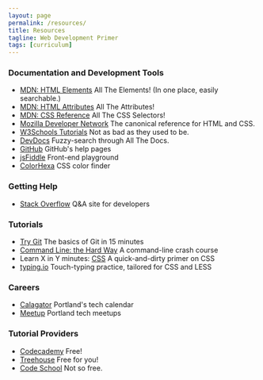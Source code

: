 ```yaml
---
layout: page
permalink: /resources/
title: Resources
tagline: Web Development Primer
tags: [curriculum]
---
```


  <div id="chrome-extension">
  </div>

  <section class="resources">
    <h3>Documentation and Development Tools</h3>
    <ul>
    <li>
      <a href="http://developer.mozilla.org/en-US/docs/Web/HTML/Element">MDN: HTML Elements</a>
      <span class="description"><a href="http://wee-eats.com/wp-content/uploads/2013/03/all-the-cake.jpg" style="text-decoration:none;">All The Elements!</a> (In one place, easily searchable.)</span>
    </li>
    <li>
      <a href="https://developer.mozilla.org/en-US/docs/Web/HTML/Attributes">MDN: HTML Attributes</a>
      <span class="description"><a href="http://rationalreactor.com/wp-content/uploads/2013/09/learnallthethings.png" style="text-decoration:none;">All The Attributes!</a></span>
    </li>
    <li>
      <a href="http://developer.mozilla.org/en-US/docs/Web/CSS/Reference">MDN: CSS Reference</a>
      <span class="description"><a href="http://i1.kym-cdn.com/photos/images/newsfeed/000/183/767/allthethings20110725-22047-1c7n473.png" style="text-decoration:none;">All The CSS Selectors!</a></span>
    </li>
    <li>
      <a href="http://developer.mozilla.org/en-US/">Mozilla Developer Network</a>
      <span class="description">The canonical reference for HTML and CSS.</span>
    </li>
    <li>
      <a href="http://www.w3schools.com">W3Schools Tutorials</a>
      <span class="description">Not as bad as they used to be.</span>
    </li>
    <li>
      <a href="http://devdocs.io">DevDocs</a>
      <span class="description">Fuzzy-search through All The Docs.</span>
    </li>
    <li>
      <a href="http://help.github.com">GitHub</a>
      <span class="description">GitHub's help pages</span>
    </li>
    <li>
      <a href="http://jsfiddle.net">jsFiddle</a>
      <span class="description">Front-end playground</span>
    </li>
    <li>
      <a href="http://www.colorhexa.com">ColorHexa</a>
      <span class="description">CSS color finder</span>
    </li>
    </ul>
  </section>

  <section class="resources">
    <h3>Getting Help</h3>
    <ul>
      <li>
        <a href="http://stackoverflow.com">Stack Overflow</a>
        <span class="description">Q&amp;A site for developers</span>
      </li>
    </ul>
  </section>


  <section class="resources">
    <h3>Tutorials</h3>
    <ul>
    <li>
      <a href="http://try.github.io">Try Git</a>
      <span class="description">The basics of Git in 15 minutes</span>
    </li>
    <li>
      <a href="http://cli.learncodethehardway.org/book">Command Line: the Hard Way</a>
      <span class="description">A command-line crash course</span>
    </li>
    <li>
      Learn X in Y minutes: 
      <a href="http://learnxinyminutes.com/docs/css/">CSS</a>
      <!-- <a href="http://learnxinyminutes.com/docs/git/">Git</a> -->
      <span class="description">A quick-and-dirty primer on CSS</span>
    </li>
    <li>
      <a href="http://typing.io/lesson/less/bootstrap/mixins.less/1">typing.io</a>
      <span class="description">Touch-typing practice, tailored for CSS and LESS</span>
    </li>
<!--     <li>
      <a href="http://gitimmersion.com">Git Immersion</a>
      <span class="description">A comprehensive Git tutorial</span>
    </li> -->
    </ul>
  </section>

<!-- 
  <section class="resources">
    <h3>Practice</h3>
    <ul>
      <li>
        <a href="http://play.typeracer.com">typeracer</a>
        <span class="description">A touch-typing game</span>
      </li>
      <li>
        <a href="http://typing.io">typing.io</a>
        <span class="description">Touch-typing for programmers</span>
      </li>
      <li>
        <a href="http://coderbyte.com">CoderByte</a>
        <span class="description">Programming challenges</span>
      </li>
    </ul>
  </section>
 -->

  <section class="resources">
    <h3>Careers</h3>
    <ul>
      <li>
        <a href="http://calagator.org">Calagator</a>
        <span class="description">Portland's tech calendar</span>
      </li>
      <li>
        <a href="http://www.meetup.com/find/tech/?allMeetups=false&radius=5&userFreeform=Portland%2C+OR&mcId=znull&mcName=Portland%2C+OR&sort=default">Meetup</a>
        <span class="description">Portland tech meetups</span>
      </li>
    </ul>
  </section>


  <section class="resources">
    <h3>Tutorial Providers</h3>
    <ul>
    <li>
      <a href="http://www.codecademy.com">Codecademy</a>
      <span class="description">Free!</span>
    </li>
    <li>
      <a href="http://teamtreehouse.com">Treehouse</a>
      <span class="description">Free for you!</span>
    </li>
    <li>
      <a href="http://www.codeschool.com">Code School</a>
      <span class="description">Not so free.</span>
    </li>
    </ul>
  </section>
